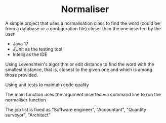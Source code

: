 <h1 align="center">Normaliser</h1>
<p>A simple project that uses a normalisation class to find the word (could be from a database or a configuration file) closer than the one inserted by the user</p>

<ul>
  <li>Java 17</li>
  <li>JUnit as the testing tool</li>
  <li>Intellij as the IDE</li>
</ul>

<p>Using Levenshtein's algorithm or edit distance to find the word with the smallest distance, that is, closest to the given one and which is among those provided.</p>
<p>Using unit tests to maintain code quality</p>

<p>The main function uses the argument inserted via command line to run the normaliser function</p>
<p>The job list is fixed as "Software engineer", "Accountant", "Quantity surveyor", "Architect"</p>


